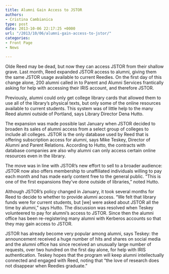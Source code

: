 ```yaml
---
title: Alumni Gain Access to JSTOR
authors:
- Cristina Cambianica
type: post
date: 2013-10-06 22:17:25 +0000
url: "/2013/10/06/alumni-gain-access-to-jstor/"
categories:
- Front Page
- News

---
```

Olde Reed may be dead, but now they can access JSTOR from their shallow grave. Last month, Reed expanded JSTOR access to alumni, giving them the same JSTOR usage available to current Reedies. On the first day of this change alone, 200 alumni called in to Parent and Alumni Services frantically asking for help with accessing their IRIS account, and therefore JSTOR.

Previously, alumni could only get college library cards that allowed them to use all of the library’s physical texts, but only some of the online resources available to current students. This system was of little help to the many Reed alumni outside of Portland, says Library Director Dena Hutto.

The expansion was made possible last January when JSTOR decided to broaden its sales of alumni access from a select group of colleges to include all colleges. JSTOR is the only database used by Reed that is offering subscription access for alumni, says Mike Teskey, Director of Alumni and Parent Relations. According to Hutto, the contracts with database companies are also why alumni can only access certain online resources even in the library.

The move was in line with JSTOR’s new effort to sell to a broader audience: JSTOR now also offers membership to unaffiliated individuals willing to pay each month and has made early content free to the general public. “This is one of the first expansions they’ve done outside of libraries,” noted Hutto.

Although JSTOR’s policy changed in January, it took several months for Reed to decide to whether to provide alumni access. “We felt that library funds were for current students, but [we] were asked about JSTOR all the time by alumni,” says Hutto. The discussion was resolved when Teskey volunteered to pay for alumni’s access to JSTOR. Since then the alumni office has been re-registering many alumni with Kerberos accounts so that they may gain access to JSTOR.

JSTOR has already become very popular among alumni, says Teskey: the announcement received a huge number of hits and shares on social media and the alumni office has since received an unusually large number of requests, over two hundred on the first day alone, for help with IRIS authentication. Teskey hopes that the program will keep alumni intellectually connected and engaged with Reed, noting that “the love of research does not disappear when Reedies graduate.”